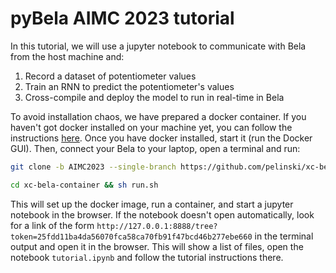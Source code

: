 # pyBela AIMC 2023 tutorial

In this tutorial, we will use a jupyter notebook to communicate with Bela from the host machine and:

1. Record a dataset of potentiometer values
2. Train an RNN to predict the potentiometer's values
3. Cross-compile and deploy the model to run in real-time in Bela

To avoid installation chaos, we have prepared a docker container. If you haven't got docker installed on your machine yet, you can follow the instructions [here](https://docs.docker.com/engine/install/). Once you have docker installed, start it (run the Docker GUI). Then, connect your Bela to your laptop, open a terminal and run:

```bash
git clone -b AIMC2023 --single-branch https://github.com/pelinski/xc-bela-container
```

```bash
cd xc-bela-container && sh run.sh
```

This will set up the docker image, run a container, and start a jupyter notebook in the browser. If the notebook doesn't open automatically, look for a link of the form `http://127.0.0.1:8888/tree?token=25fdd11ba4da56070fca58ca70fb91f47bcd46b277ebe660` in the terminal output and open it in the browser. This will show a list of files, open the notebook `tutorial.ipynb` and follow the tutorial instructions there.
